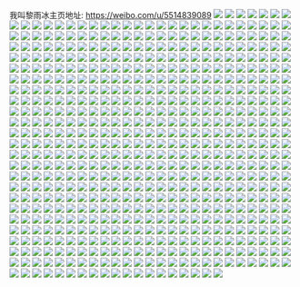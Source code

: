 我叫黎雨冰主页地址: https://weibo.com/u/5514839089 
![](https://wx4.sinaimg.cn/mw2000/0061dHzzgy1h9jq4axg1mj31ro2dshdt.jpg) 
![](https://wx4.sinaimg.cn/mw2000/0061dHzzgy1h9jq4d0mndj31sc2dshdu.jpg) 
![](https://wx4.sinaimg.cn/mw2000/0061dHzzgy1h9jq4ep733j31sg2dsx6p.jpg) 
![](https://wx4.sinaimg.cn/mw2000/0061dHzzgy1h9jq4lcfbcj31o728a4qq.jpg) 
![](https://wx4.sinaimg.cn/mw2000/0061dHzzgy1h9jq4mx48kj31sc2dse81.jpg) 
![](https://wx4.sinaimg.cn/mw2000/0061dHzzgy1h9jq4o6oiyj31rx2dre81.jpg) 
![](https://wx4.sinaimg.cn/mw2000/0061dHzzgy1h9jq4u34c3j31r22cu1ky.jpg) 
![](https://wx4.sinaimg.cn/mw2000/0061dHzzgy1h9jq51qcs9j31sc2ds1kz.jpg) 
![](https://wx4.sinaimg.cn/mw2000/0061dHzzgy1h9jq56f4z6j31sc2dsx6p.jpg) 
![](https://wx4.sinaimg.cn/mw2000/0061dHzzgy1h9jq57a92lj31r02c34qp.jpg) 
![](https://wx4.sinaimg.cn/mw2000/0061dHzzgy1h9jq58xu4aj31qy2dru0x.jpg) 
![](https://wx4.sinaimg.cn/mw2000/0061dHzzgy1h9jq5f3yh1j32bz340u10.jpg) 
![](https://wx4.sinaimg.cn/mw2000/0061dHzzgy1h9jq5grf8ej320z2pbqv5.jpg) 
![](https://wx4.sinaimg.cn/mw2000/0061dHzzgy1h9jq5ika7vj31xd2w3qv5.jpg) 
![](https://wx4.sinaimg.cn/mw2000/0061dHzzgy1h9h1bqt1gaj32c03404qq.jpg) 
![](https://wx4.sinaimg.cn/mw2000/0061dHzzgy1h9h1brvvklj31uu2xykjl.jpg) 
![](https://wx4.sinaimg.cn/mw2000/0061dHzzgy1h9h1bnln6ij327b33wnpe.jpg) 
![](https://wx4.sinaimg.cn/mw2000/0061dHzzgy1h9h1byjaecj32773224qp.jpg) 
![](https://wx4.sinaimg.cn/mw2000/0061dHzzgy1h9h1c9a4tkj32c03401ky.jpg) 
![](https://wx4.sinaimg.cn/mw2000/0061dHzzgy1h9h1bw5v18j3204315kjl.jpg) 
![](https://wx4.sinaimg.cn/mw2000/0061dHzzgy1h9h1bxloj0j32c0340x6p.jpg) 
![](https://wx4.sinaimg.cn/mw2000/0061dHzzgy1h9h1c630r4j32c0340hdu.jpg) 
![](https://wx4.sinaimg.cn/mw2000/0061dHzzgy1h9h1bzeinkj329c33w4qp.jpg) 
![](https://wx4.sinaimg.cn/mw2000/0061dHzzgy1h9h1c46ru7j32c03404qq.jpg) 
![](https://wx4.sinaimg.cn/mw2000/0061dHzzgy1h9h1c7rvrsj321n331x6p.jpg) 
![](https://wx4.sinaimg.cn/mw2000/0061dHzzgy1h93rxyo51fj30n01ds1kx.jpg) 
![](https://wx4.sinaimg.cn/mw2000/0061dHzzgy1h93rxubbjmj30n01dse81.jpg) 
![](https://wx4.sinaimg.cn/mw2000/0061dHzzgy1h8vp8809qwj31p92aux6p.jpg) 
![](https://wx4.sinaimg.cn/mw2000/0061dHzzgy1h8p0jdx3z4j31jg21x4qp.jpg) 
![](https://wx4.sinaimg.cn/mw2000/0061dHzzgy1h8p0jf7d64j31ru2ds4qp.jpg) 
![](https://wx4.sinaimg.cn/mw2000/0061dHzzgy1h8p0jcy0fqj31sc2dskjm.jpg) 
![](https://wx4.sinaimg.cn/mw2000/0061dHzzgy1h8p0jk31unj32c0343hdu.jpg) 
![](https://wx4.sinaimg.cn/mw2000/0061dHzzgy1h8p0p5j3zyj31sc1sckjm.jpg) 
![](https://wx4.sinaimg.cn/mw2000/0061dHzzgy1h8p0p68pp7j312o23n7nh.jpg) 
![](https://wx4.sinaimg.cn/mw2000/0061dHzzly1h7lmjdcizvj30zs1mdne5.jpg) 
![](https://wx4.sinaimg.cn/mw2000/0061dHzzly1h7lmjf9h4yj316s1whb21.jpg) 
![](https://wx4.sinaimg.cn/mw2000/0061dHzzly1h7lmjj8w35j31y4322hdu.jpg) 
![](https://wx4.sinaimg.cn/mw2000/0061dHzzly1h7lmjlm4yrj335s23ju0x.jpg) 
![](https://wx4.sinaimg.cn/mw2000/0061dHzzly1h7lmjom5d0j31rr2wb7wi.jpg) 
![](https://wx4.sinaimg.cn/mw2000/0061dHzzly1h7lmjpuosoj317r1wpkfl.jpg) 
![](https://wx4.sinaimg.cn/mw2000/0061dHzzly1h7lmjsftf2j31u72tb4qq.jpg) 
![](https://wx4.sinaimg.cn/mw2000/0061dHzzly1h7lmjvu1s9j31xy2xvhdu.jpg) 
![](https://wx4.sinaimg.cn/mw2000/0061dHzzly1h7lmjxf1emj31nw1dy7t0.jpg) 
![](https://wx4.sinaimg.cn/mw2000/0061dHzzly1h7gsqkyqm3j31sc2dsnpd.jpg) 
![](https://wx4.sinaimg.cn/mw2000/0061dHzzly1h7gsqo2pvlj31sc2dsnpd.jpg) 
![](https://wx4.sinaimg.cn/mw2000/0061dHzzly1h7gsqhro5ej32c0340npe.jpg) 
![](https://wx4.sinaimg.cn/mw2000/0061dHzzly1h7gsqrcezvj32c0340hdu.jpg) 
![](https://wx4.sinaimg.cn/mw2000/0061dHzzly1h7dfxg4iu6j32c03401kz.jpg) 
![](https://wx4.sinaimg.cn/mw2000/0061dHzzly1h7dfxodcccj32c0340www.jpg) 
![](https://wx4.sinaimg.cn/mw2000/0061dHzzly1h7dfxuhpedj31ng3034qq.jpg) 
![](https://wx4.sinaimg.cn/mw2000/0061dHzzly1h7dfxcyqpbj32c0340qv6.jpg) 
![](https://wx4.sinaimg.cn/mw2000/0061dHzzly1h788fu6crjj31my2wjqv5.jpg) 
![](https://wx4.sinaimg.cn/mw2000/0061dHzzly1h788fuwg5nj311c1aoahp.jpg) 
![](https://wx4.sinaimg.cn/mw2000/0061dHzzly1h788frgb2mj31r20zkwhu.jpg) 
![](https://wx4.sinaimg.cn/mw2000/0061dHzzly1h788ghzt11j33402c0b2a.jpg) 
![](https://wx4.sinaimg.cn/mw2000/0061dHzzly1h788i70wdyj33402c07dv.jpg) 
![](https://wx4.sinaimg.cn/mw2000/0061dHzzly1h6sfwbd3h3j31ts1v4jzs.jpg) 
![](https://wx4.sinaimg.cn/mw2000/0061dHzzly1h6sfshawocj31li34in3z.jpg) 
![](https://wx4.sinaimg.cn/mw2000/0061dHzzly1h6sftuxjnbj31sc2dsnpd.jpg) 
![](https://wx4.sinaimg.cn/mw2000/0061dHzzly1h6sfu2b3umj31ih34hajg.jpg) 
![](https://wx4.sinaimg.cn/mw2000/0061dHzzly1h6sfutuwiyj31sb2dre83.jpg) 
![](https://wx4.sinaimg.cn/mw2000/0061dHzzly1h6sfvm6vrcj31q42dr1kz.jpg) 
![](https://wx4.sinaimg.cn/mw2000/0061dHzzly1h6sfscobn1j32c0340hdw.jpg) 
![](https://wx4.sinaimg.cn/mw2000/0061dHzzly1h6sfw8jghbj32c032t4qr.jpg) 
![](https://wx4.sinaimg.cn/mw2000/0061dHzzly1h6sfwbq8drj30oc0m8dgp.jpg) 
![](https://wx4.sinaimg.cn/mw2000/0061dHzzly1h6mxaw6hdnj316o1kwh9o.jpg) 
![](https://wx4.sinaimg.cn/mw2000/0061dHzzly1h6mxaxxll7j31sc2dsu0x.jpg) 
![](https://wx4.sinaimg.cn/mw2000/0061dHzzly1h6mxav4t7wj316o1kw4mz.jpg) 
![](https://wx4.sinaimg.cn/mw2000/0061dHzzly1h5wugux81rj31v5340hdu.jpg) 
![](https://wx4.sinaimg.cn/mw2000/0061dHzzly1h5wugwg1enj323v2t4x6p.jpg) 
![](https://wx4.sinaimg.cn/mw2000/0061dHzzly1h5wugzcibxj32c02c04qr.jpg) 
![](https://wx4.sinaimg.cn/mw2000/0061dHzzly1h5wuh0pg06j32c03407wi.jpg) 
![](https://wx4.sinaimg.cn/mw2000/0061dHzzly1h5wuh2b9tpj32c0340npe.jpg) 
![](https://wx4.sinaimg.cn/mw2000/0061dHzzly1h5wuh3uzhdj32c0340x6q.jpg) 
![](https://wx4.sinaimg.cn/mw2000/0061dHzzly1h5v08dcainj32242qtb2a.jpg) 
![](https://wx4.sinaimg.cn/mw2000/0061dHzzgy1h5h71qau6fj32c0340hdt.jpg) 
![](https://wx4.sinaimg.cn/mw2000/0061dHzzgy1h5h71smffbj32c0340npd.jpg) 
![](https://wx4.sinaimg.cn/mw2000/0061dHzzgy1h55hknmwz0j31kw28ix6p.jpg) 
![](https://wx4.sinaimg.cn/mw2000/0061dHzzgy1h55hkqdlv8j311b1kwb1q.jpg) 
![](https://wx4.sinaimg.cn/mw2000/0061dHzzgy1h55hkwa9jpj32bl33g4qs.jpg) 
![](https://wx4.sinaimg.cn/mw2000/0061dHzzgy1h55hlnp21aj3340340qv6.jpg) 
![](https://wx4.sinaimg.cn/mw2000/0061dHzzgy1h55hllronuj316o1kw4qp.jpg) 
![](https://wx4.sinaimg.cn/mw2000/0061dHzzgy1h55hlq97j9j324l2zd7wj.jpg) 
![](https://wx4.sinaimg.cn/mw2000/0061dHzzgy1h55hlvkuchj31xd2trnpe.jpg) 
![](https://wx4.sinaimg.cn/mw2000/0061dHzzgy1h55hm0ltt3j31zb2oze82.jpg) 
![](https://wx4.sinaimg.cn/mw2000/0061dHzzgy1h55hm7mniaj33402c0hdv.jpg) 
![](https://wx4.sinaimg.cn/mw2000/0061dHzzgy1h55hmf590nj322o340b2b.jpg) 
![](https://wx4.sinaimg.cn/mw2000/0061dHzzly1h4qmgknd2ej31sc2dqts9.jpg) 
![](https://wx4.sinaimg.cn/mw2000/0061dHzzly1h4qmgm3q19j31sa1srx6p.jpg) 
![](https://wx4.sinaimg.cn/mw2000/0061dHzzly1h4n2acbguuj32c03434qr.jpg) 
![](https://wx4.sinaimg.cn/mw2000/0061dHzzly1h4n2ada3xsj32c0343b2a.jpg) 
![](https://wx4.sinaimg.cn/mw2000/0061dHzzly1h4n2ab7phrj32c0343hdu.jpg) 
![](https://wx4.sinaimg.cn/mw2000/0061dHzzly1h4n2aiwsulj32b532y1kz.jpg) 
![](https://wx4.sinaimg.cn/mw2000/0061dHzzly1h4n2aesh7jj32c0343hdu.jpg) 
![](https://wx4.sinaimg.cn/mw2000/0061dHzzly1h4n2ai03jkj32bw32p4qq.jpg) 
![](https://wx4.sinaimg.cn/mw2000/0061dHzzly1h4n2afi99zj32c03437wi.jpg) 
![](https://wx4.sinaimg.cn/mw2000/0061dHzzly1h4n2agxuqdj32c0343b2a.jpg) 
![](https://wx4.sinaimg.cn/mw2000/0061dHzzly1h4n2ag7873j32c03437wi.jpg) 
![](https://wx4.sinaimg.cn/mw2000/0061dHzzly1h4n2adxvsuj32c03437wi.jpg) 
![](https://wx4.sinaimg.cn/mw2000/0061dHzzly1h4n2bn4rflj31jz1k2e81.jpg) 
![](https://wx4.sinaimg.cn/mw2000/0061dHzzly1h4n2bni79xj30n01dsdkc.jpg) 
![](https://wx4.sinaimg.cn/mw2000/0061dHzzgy1h4jg516ah2j31sc2ds1av.jpg) 
![](https://wx4.sinaimg.cn/mw2000/0061dHzzgy1h4jg52evq3j312o23n7nh.jpg) 
![](https://wx4.sinaimg.cn/mw2000/0061dHzzgy1h4jg501delj31bf2ds4mg.jpg) 
![](https://wx4.sinaimg.cn/mw2000/0061dHzzgy1h4jg53mtj5j31ed2ds4ko.jpg) 
![](https://wx4.sinaimg.cn/mw2000/0061dHzzgy1h4jg5blsywj335s35su11.jpg) 
![](https://wx4.sinaimg.cn/mw2000/0061dHzzgy1h4jg5h4yq5j31sc2ds4qr.jpg) 
![](https://wx4.sinaimg.cn/mw2000/0061dHzzgy1h4jg5iqfcbj31su2dgb29.jpg) 
![](https://wx4.sinaimg.cn/mw2000/0061dHzzgy1h4jg5le6m5j31sc2dsqmo.jpg) 
![](https://wx4.sinaimg.cn/mw2000/0061dHzzgy1h4jg5kj2e0j31ky2dgb29.jpg) 
![](https://wx4.sinaimg.cn/mw2000/0061dHzzgy1h4jg5mvohsj31sc2dsqq9.jpg) 
![](https://wx4.sinaimg.cn/mw2000/0061dHzzgy1h4jg5po1ksj31sc2dse82.jpg) 
![](https://wx4.sinaimg.cn/mw2000/0061dHzzgy1h488utxlloj326r340hdu.jpg) 
![](https://wx4.sinaimg.cn/mw2000/0061dHzzgy1h488uvnp0dj32c0340e82.jpg) 
![](https://wx4.sinaimg.cn/mw2000/0061dHzzgy1h488umg63mj32c1340tzt.jpg) 
![](https://wx4.sinaimg.cn/mw2000/0061dHzzgy1h3h3ukx85lj31q832ox6q.jpg) 
![](https://wx4.sinaimg.cn/mw2000/0061dHzzgy1h3h3usy2e1j31q832o7wj.jpg) 
![](https://wx4.sinaimg.cn/mw2000/0061dHzzgy1h3h3uxi79sj31q832okjm.jpg) 
![](https://wx4.sinaimg.cn/mw2000/0061dHzzgy1h3h3v0ztvgj332o1q8x6p.jpg) 
![](https://wx4.sinaimg.cn/mw2000/0061dHzzgy1h3h3v41s2aj332o1q8x6p.jpg) 
![](https://wx4.sinaimg.cn/mw2000/0061dHzzgy1h3h3vajtpkj332o1q8hdu.jpg) 
![](https://wx4.sinaimg.cn/mw2000/0061dHzzgy1h3emffhfq7j30sg1kw1kx.jpg) 
![](https://wx4.sinaimg.cn/mw2000/0061dHzzgy1h3emfia6huj31sc1r0npd.jpg) 
![](https://wx4.sinaimg.cn/mw2000/0061dHzzgy1h361gop5ktj31sc2dsb0l.jpg) 
![](https://wx4.sinaimg.cn/mw2000/0061dHzzgy1h34ml9w2eij32c0340u0y.jpg) 
![](https://wx4.sinaimg.cn/mw2000/0061dHzzgy1h34mlen7vjj31s62kxnpd.jpg) 
![](https://wx4.sinaimg.cn/mw2000/0061dHzzgy1h34mnodm8lj32dc35s1ky.jpg) 
![](https://wx4.sinaimg.cn/mw2000/0061dHzzgy1h34mlk2pu4j31xq1j2b29.jpg) 
![](https://wx4.sinaimg.cn/mw2000/0061dHzzgy1h34ml5vbinj31eh35s4qp.jpg) 
![](https://wx4.sinaimg.cn/mw2000/0061dHzzgy1h34mli4yimj320835sx6q.jpg) 
![](https://wx4.sinaimg.cn/mw2000/0061dHzzgy1h34mlc6trhj32c0340avv.jpg) 
![](https://wx4.sinaimg.cn/mw2000/0061dHzzgy1h34mlpgzmjj30sg1z4kjl.jpg) 
![](https://wx4.sinaimg.cn/mw2000/0061dHzzgy1h348jlanwwj325u2vsu0x.jpg) 
![](https://wx4.sinaimg.cn/mw2000/0061dHzzgy1h348jpdezuj329y319npd.jpg) 
![](https://wx4.sinaimg.cn/mw2000/0061dHzzgy1h2ish6krvij31pn2cj7wh.jpg) 
![](https://wx4.sinaimg.cn/mw2000/0061dHzzgy1h2ish9a14gj32c03407wh.jpg) 
![](https://wx4.sinaimg.cn/mw2000/0061dHzzgy1h2ishdj58uj31sc2dse81.jpg) 
![](https://wx4.sinaimg.cn/mw2000/0061dHzzgy1h2ishfcs5qj31sc2dse81.jpg) 
![](https://wx4.sinaimg.cn/mw2000/0061dHzzgy1h2ishbnjsgj31sc2ds1kx.jpg) 
![](https://wx4.sinaimg.cn/mw2000/0061dHzzgy1h2ishh6oeaj31sc2dshdt.jpg) 
![](https://wx4.sinaimg.cn/mw2000/0061dHzzgy1h2ishkymnrj31sc2dsb29.jpg) 
![](https://wx4.sinaimg.cn/mw2000/0061dHzzgy1h2ishidkdbj31w02dsqob.jpg) 
![](https://wx4.sinaimg.cn/mw2000/0061dHzzgy1h2ishnvl38j31sc2dsb29.jpg) 
![](https://wx4.sinaimg.cn/mw2000/0061dHzzgy1h2ish4rfyrj32a72ds1iz.jpg) 
![](https://wx4.sinaimg.cn/mw2000/0061dHzzgy1h2ishqo3sqj31sc2dskjl.jpg) 
![](https://wx4.sinaimg.cn/mw2000/0061dHzzgy1h2ishtx98ij31sc2dshdv.jpg) 
![](https://wx4.sinaimg.cn/mw2000/0061dHzzgy1h2f4ka2vsuj31i41schdt.jpg) 
![](https://wx4.sinaimg.cn/mw2000/0061dHzzgy1h2f4k33jm3j33402c0u10.jpg) 
![](https://wx4.sinaimg.cn/mw2000/0061dHzzgy1h2f4kiv3tjj31sc2dsu0y.jpg) 
![](https://wx4.sinaimg.cn/mw2000/0061dHzzgy1h2f4kve86zj31z3340qv8.jpg) 
![](https://wx4.sinaimg.cn/mw2000/0061dHzzgy1h2f4l59e6nj32c0340u0y.jpg) 
![](https://wx4.sinaimg.cn/mw2000/0061dHzzgy1h2f4l94sybj316o1kw7wh.jpg) 
![](https://wx4.sinaimg.cn/mw2000/0061dHzzgy1h2f4lixnzgj32c0340u0y.jpg) 
![](https://wx4.sinaimg.cn/mw2000/0061dHzzgy1h2f4ll20kij30sg1l84qp.jpg) 
![](https://wx4.sinaimg.cn/mw2000/0061dHzzgy1h26ihhj6w5j32c03404qt.jpg) 
![](https://wx4.sinaimg.cn/mw2000/0061dHzzgy1h26ihu1ra9j32c0340hdv.jpg) 
![](https://wx4.sinaimg.cn/mw2000/0061dHzzgy1h26ii3z7mkj31sc2dsx6r.jpg) 
![](https://wx4.sinaimg.cn/mw2000/0061dHzzgy1h26ih24fquj31sc2dskjm.jpg) 
![](https://wx4.sinaimg.cn/mw2000/0061dHzzgy1h26ii84z31j31w92m4x6q.jpg) 
![](https://wx4.sinaimg.cn/mw2000/0061dHzzgy1h26iikj2p4j32c03404qs.jpg) 
![](https://wx4.sinaimg.cn/mw2000/0061dHzzgy1h26iiy745lj32732x2e84.jpg) 
![](https://wx4.sinaimg.cn/mw2000/0061dHzzgy1h26ij5xcafj33402c0e83.jpg) 
![](https://wx4.sinaimg.cn/mw2000/0061dHzzgy1h26ijbx56hj316o1kwb2a.jpg) 
![](https://wx4.sinaimg.cn/mw2000/0061dHzzgy1h26iejajhuj31sc2ds1kz.jpg) 
![](https://wx4.sinaimg.cn/mw2000/0061dHzzgy1h26ijqo7e6j31sc2dskjm.jpg) 
![](https://wx4.sinaimg.cn/mw2000/0061dHzzgy1h26ik0vg8tj31a916nhdt.jpg) 
![](https://wx4.sinaimg.cn/mw2000/0061dHzzgy1h1q0ybrbsdj32c033yhdy.jpg) 
![](https://wx4.sinaimg.cn/mw2000/0061dHzzgy1h1q0y00akuj31sc2dsx6p.jpg) 
![](https://wx4.sinaimg.cn/mw2000/0061dHzzgy1h1q0ye1msoj31sc2dsx6p.jpg) 
![](https://wx4.sinaimg.cn/mw2000/0061dHzzgy1h1q0ygnhflj31sc2dshdu.jpg) 
![](https://wx4.sinaimg.cn/mw2000/0061dHzzgy1h1q0yj2h1ij31sc2dsu0x.jpg) 
![](https://wx4.sinaimg.cn/mw2000/0061dHzzgy1h1q0ylgd8rj31s435sx6q.jpg) 
![](https://wx4.sinaimg.cn/mw2000/0061dHzzgy1h1q0ync59lj31sc2afkjl.jpg) 
![](https://wx4.sinaimg.cn/mw2000/0061dHzzgy1h1q0yoxrhoj31ru2ds4qp.jpg) 
![](https://wx4.sinaimg.cn/mw2000/0061dHzzgy1h1q0yrlix8j31sc255hdu.jpg) 
![](https://wx4.sinaimg.cn/mw2000/0061dHzzly1h1l0yjbpuqj30sg1kwdxj.jpg) 
![](https://wx4.sinaimg.cn/mw2000/0061dHzzly1h1l0ygi4ahj30sg1kwqnt.jpg) 
![](https://wx4.sinaimg.cn/mw2000/0061dHzzgy1h1e72gon6aj316o1kwtsn.jpg) 
![](https://wx4.sinaimg.cn/mw2000/0061dHzzgy1h1e72izhhvj32c02c0qv6.jpg) 
![](https://wx4.sinaimg.cn/mw2000/0061dHzzgy1h1e72ktgtkj316o1kwe7e.jpg) 
![](https://wx4.sinaimg.cn/mw2000/0061dHzzgy1h1e72f7sz1j32c0340e84.jpg) 
![](https://wx4.sinaimg.cn/mw2000/0061dHzzgy1h1e72mycnij32c02peu0y.jpg) 
![](https://wx4.sinaimg.cn/mw2000/0061dHzzgy1h1e72nz7uzj311x1kwaqe.jpg) 
![](https://wx4.sinaimg.cn/mw2000/0061dHzzgy1h1e72phl2wj31571jy1kx.jpg) 
![](https://wx4.sinaimg.cn/mw2000/0061dHzzgy1h1e72qx8xmj30ty1j87m2.jpg) 
![](https://wx4.sinaimg.cn/mw2000/0061dHzzgy1h1e72st57uj325t33zb2a.jpg) 
![](https://wx4.sinaimg.cn/mw2000/0061dHzzgy1h1e72uixcyj31xm32v1ky.jpg) 
![](https://wx4.sinaimg.cn/mw2000/0061dHzzgy1h1e72wd0umj31r01qzb29.jpg) 
![](https://wx4.sinaimg.cn/mw2000/0061dHzzgy1gzjeur0t6zj30u00u0agp.jpg) 
![](https://wx4.sinaimg.cn/mw2000/0061dHzzgy1gzjeukf16fj30u0183k8k.jpg) 
![](https://wx4.sinaimg.cn/mw2000/0061dHzzgy1gzjeuwcmkkj30u0140141.jpg) 
![](https://wx4.sinaimg.cn/mw2000/0061dHzzgy1gz8f8yftkaj30u01e5akz.jpg) 
![](https://wx4.sinaimg.cn/mw2000/0061dHzzgy1gz8f91k7d5j30u0140qf6.jpg) 
![](https://wx4.sinaimg.cn/mw2000/0061dHzzgy1gz8f8xeop1j30u012idls.jpg) 
![](https://wx4.sinaimg.cn/mw2000/0061dHzzgy1gz8f92p9wvj30u0140amj.jpg) 
![](https://wx4.sinaimg.cn/mw2000/0061dHzzgy1gz8f95n2uaj30u015kqcw.jpg) 
![](https://wx4.sinaimg.cn/mw2000/0061dHzzgy1gz8f94libxj30u01dwwxh.jpg) 
![](https://wx4.sinaimg.cn/mw2000/0061dHzzgy1gz8f93ijckj30u00u0dp9.jpg) 
![](https://wx4.sinaimg.cn/mw2000/0061dHzzgy1gz8f96abhhj30u0140jwb.jpg) 
![](https://wx4.sinaimg.cn/mw2000/0061dHzzgy1gz8f97rranj31260u0wot.jpg) 
![](https://wx4.sinaimg.cn/mw2000/0061dHzzgy1gybiuv3lncj30u00u07af.jpg) 
![](https://wx4.sinaimg.cn/mw2000/0061dHzzgy1gybiuweth7j30u00u0n3f.jpg) 
![](https://wx4.sinaimg.cn/mw2000/0061dHzzgy1gybiv22oobj30u0140qbe.jpg) 
![](https://wx4.sinaimg.cn/mw2000/0061dHzzgy1gybiuzhf1nj30u00wj10z.jpg) 
![](https://wx4.sinaimg.cn/mw2000/0061dHzzgy1gybiuxzeu3j30u00u0100.jpg) 
![](https://wx4.sinaimg.cn/mw2000/0061dHzzgy1gybiv0ntfpj30u00u00zq.jpg) 
![](https://wx4.sinaimg.cn/mw2000/0061dHzzgy1gybiv3xtowj30u0140tjc.jpg) 
![](https://wx4.sinaimg.cn/mw2000/0061dHzzgy1gybiutv96oj30u014048k.jpg) 
![](https://wx4.sinaimg.cn/mw2000/0061dHzzgy1gybiv5mmhsj30n045c7dx.jpg) 
![](https://wx4.sinaimg.cn/mw2000/0061dHzzgy1gy6nsxltroj30u0140wlh.jpg) 
![](https://wx4.sinaimg.cn/mw2000/0061dHzzgy1gy6nsz7ilfj30u0140aj0.jpg) 
![](https://wx4.sinaimg.cn/mw2000/0061dHzzgy1gy6ntmqapij30u0140qc6.jpg) 
![](https://wx4.sinaimg.cn/mw2000/0061dHzzgy1gy6ntl58ugj30u0140doz.jpg) 
![](https://wx4.sinaimg.cn/mw2000/0061dHzzly1gxf0b291cyj30u00u0n15.jpg) 
![](https://wx4.sinaimg.cn/mw2000/0061dHzzly1gxf0b2y7bqj30u00u0ae7.jpg) 
![](https://wx4.sinaimg.cn/mw2000/0061dHzzly1gxf0b3u8p9j30u00u1q96.jpg) 
![](https://wx4.sinaimg.cn/mw2000/0061dHzzly1gxf0b1hz63j30u00u3wie.jpg) 
![](https://wx4.sinaimg.cn/mw2000/0061dHzzly1gxdud2xc91j30u0115wkf.jpg) 
![](https://wx4.sinaimg.cn/mw2000/0061dHzzly1gxdud3myb3j30u01dqguh.jpg) 
![](https://wx4.sinaimg.cn/mw2000/0061dHzzly1gxdud46qaij30u00uateb.jpg) 
![](https://wx4.sinaimg.cn/mw2000/0061dHzzly1gxdunjzno8j30pc13udnt.jpg) 
![](https://wx4.sinaimg.cn/mw2000/0061dHzzly1gxdud60u1vj30u0140aee.jpg) 
![](https://wx4.sinaimg.cn/mw2000/0061dHzzly1gxdud4owp1j30u0190jy3.jpg) 
![](https://wx4.sinaimg.cn/mw2000/0061dHzzly1gxdud72ypbj30u0140grd.jpg) 
![](https://wx4.sinaimg.cn/mw2000/0061dHzzly1gxdud5mum6j30u0100ahv.jpg) 
![](https://wx4.sinaimg.cn/mw2000/0061dHzzly1gxdud6nzmvj30u01e9dqj.jpg) 
![](https://wx4.sinaimg.cn/mw2000/0061dHzzly1gwylak8w95j30t11jptue.jpg) 
![](https://wx4.sinaimg.cn/mw2000/0061dHzzly1gwylavzb7lj311w0sgnbo.jpg) 
![](https://wx4.sinaimg.cn/mw2000/0061dHzzly1gwylamvgd0j318c1kwnhw.jpg) 
![](https://wx4.sinaimg.cn/mw2000/0061dHzzly1gwylao14p3j31sg2dsb29.jpg) 
![](https://wx4.sinaimg.cn/mw2000/0061dHzzly1gwwhm7s28uj316o1kxe81.jpg) 
![](https://wx4.sinaimg.cn/mw2000/0061dHzzly1gwwhmluq0oj31611kxkjn.jpg) 
![](https://wx4.sinaimg.cn/mw2000/0061dHzzly1gwwhm4jld7j316o1kxhdt.jpg) 
![](https://wx4.sinaimg.cn/mw2000/0061dHzzly1gwwhmf90g7j32c0340u0y.jpg) 
![](https://wx4.sinaimg.cn/mw2000/0061dHzzly1gwwhm9tpknj316o1kwwww.jpg) 
![](https://wx4.sinaimg.cn/mw2000/0061dHzzly1gwwhmp3gxuj32c0340qv7.jpg) 
![](https://wx4.sinaimg.cn/mw2000/0061dHzzly1gwgfpfrdkqj30u00u0ai5.jpg) 
![](https://wx4.sinaimg.cn/mw2000/0061dHzzly1gwgfpgpfkaj30u0140133.jpg) 
![](https://wx4.sinaimg.cn/mw2000/0061dHzzly1gwgfpeox0gj30u00uqn4e.jpg) 
![](https://wx4.sinaimg.cn/mw2000/0061dHzzly1gwgfphnjupj30u014045s.jpg) 
![](https://wx4.sinaimg.cn/mw2000/0061dHzzly1gwgfpkn1mhj30sg2mqdx8.jpg) 
![](https://wx4.sinaimg.cn/mw2000/0061dHzzly1gwgfplqbplj30u0140wok.jpg) 
![](https://wx4.sinaimg.cn/mw2000/0061dHzzly1gwgfpiazj9j30u014043g.jpg) 
![](https://wx4.sinaimg.cn/mw2000/0061dHzzly1gwgfpog8baj30sg2dc1kx.jpg) 
![](https://wx4.sinaimg.cn/mw2000/0061dHzzly1gwgfqdyeyzj30u00ts0w4.jpg) 
![](https://wx4.sinaimg.cn/mw2000/0061dHzzly1gvyuslp1jsj30u013yn2o.jpg) 
![](https://wx4.sinaimg.cn/mw2000/0061dHzzly1gvyus64tdfj30u013y0yv.jpg) 
![](https://wx4.sinaimg.cn/mw2000/0061dHzzly1gvyushwt1ij30u013yte8.jpg) 
![](https://wx4.sinaimg.cn/mw2000/0061dHzzly1gvyusjjgklj30u0140gqx.jpg) 
![](https://wx4.sinaimg.cn/mw2000/0061dHzzly1gvyusdotllj30sg4gh4qp.jpg) 
![](https://wx4.sinaimg.cn/mw2000/0061dHzzly1gvyusf946mj31400u0jx4.jpg) 
![](https://wx4.sinaimg.cn/mw2000/0061dHzzly1gvyus731kpj30u00w8k06.jpg) 
![](https://wx4.sinaimg.cn/mw2000/0061dHzzly1gvyuskkn3ej30u013y7bx.jpg) 
![](https://wx4.sinaimg.cn/mw2000/0061dHzzly1gvyusmtfn8j30u013yn7b.jpg) 
![](https://wx4.sinaimg.cn/mw2000/0061dHzzly1gvyusis1koj30u00u0grl.jpg) 
![](https://wx4.sinaimg.cn/mw2000/0061dHzzly1gvyusns8gij30u01407bt.jpg) 
![](https://wx4.sinaimg.cn/mw2000/0061dHzzly1gvyus8l073j30u014012i.jpg) 
![](https://wx4.sinaimg.cn/mw2000/0061dHzzly1gvyusp337dj30u0149qaj.jpg) 
![](https://wx4.sinaimg.cn/mw2000/0061dHzzly1gvu9iblsdbj32c0340npe.jpg) 
![](https://wx4.sinaimg.cn/mw2000/0061dHzzly1gvu9hn4rhmj32c03404qq.jpg) 
![](https://wx4.sinaimg.cn/mw2000/0061dHzzly1gvu9hhd5vvj32c0340b2a.jpg) 
![](https://wx4.sinaimg.cn/mw2000/0061dHzzly1gvu9htb9mdj32c03404qq.jpg) 
![](https://wx4.sinaimg.cn/mw2000/0061dHzzly1gvu9hvo767j316o1l3e5k.jpg) 
![](https://wx4.sinaimg.cn/mw2000/0061dHzzly1gvu9hydbd5j31aj22jhc1.jpg) 
![](https://wx4.sinaimg.cn/mw2000/0061dHzzly1gvpd5h4682j61yo23c1kx02.jpg) 
![](https://wx4.sinaimg.cn/mw2000/0061dHzzly1gvpdbn946ij60tj0r8wsv02.jpg) 
![](https://wx4.sinaimg.cn/mw2000/0061dHzzly1gvpdbm4ij1j616q1kwkfm02.jpg) 
![](https://wx4.sinaimg.cn/mw2000/0061dHzzly1gvpdbntbnej60zj1beq9r02.jpg) 
![](https://wx4.sinaimg.cn/mw2000/0061dHzzly1gvpdboazmoj60zj1be0xz02.jpg) 
![](https://wx4.sinaimg.cn/mw2000/0061dHzzly1gvpdbr7fttj61400u07uh02.jpg) 
![](https://wx4.sinaimg.cn/mw2000/0061dHzzly1gvpdbsmdv2j61q32fve8102.jpg) 
![](https://wx4.sinaimg.cn/mw2000/0061dHzzly1gvpdbujjwaj62ds1scqv502.jpg) 
![](https://wx4.sinaimg.cn/mw2000/0061dHzzly1gvpdbw1agsj60tg163jzv02.jpg) 
![](https://wx4.sinaimg.cn/mw2000/0061dHzzly1gufetp3p6vj61sg2dsb2902.jpg) 
![](https://wx4.sinaimg.cn/mw2000/0061dHzzly1gufeu0g3x8j63402c0x6r02.jpg) 
![](https://wx4.sinaimg.cn/mw2000/0061dHzzly1gufeu497lhj62bz2bznpd02.jpg) 
![](https://wx4.sinaimg.cn/mw2000/0061dHzzly1gufetnslfqj62c01z5u0x02.jpg) 
![](https://wx4.sinaimg.cn/mw2000/0061dHzzly1gufeuh52z2j63402c0u0z02.jpg) 
![](https://wx4.sinaimg.cn/mw2000/0061dHzzly1gufeuif5v6j61sg2dswyj02.jpg) 
![](https://wx4.sinaimg.cn/mw2000/0061dHzzly1gufeukpclgj61x32rye8102.jpg) 
![](https://wx4.sinaimg.cn/mw2000/0061dHzzly1gufeun90bgj622z323npd02.jpg) 
![](https://wx4.sinaimg.cn/mw2000/0061dHzzly1gufeupl4yxj31xf2x1b29.jpg) 
![](https://wx4.sinaimg.cn/mw2000/0061dHzzly1gqxz7is0msj31sg2dsk65.jpg) 
![](https://wx4.sinaimg.cn/mw2000/0061dHzzly1gokr2vao26j313z0u0n47.jpg) 
![](https://wx4.sinaimg.cn/mw2000/0061dHzzly1gokr2y8fuzj30u013ywmy.jpg) 
![](https://wx4.sinaimg.cn/mw2000/0061dHzzly1gokr31g5zuj30u013yaj9.jpg) 
![](https://wx4.sinaimg.cn/mw2000/0061dHzzly1gokr2w31n2j313y0u04b0.jpg) 
![](https://wx4.sinaimg.cn/mw2000/0061dHzzly1gokr39up8rj30rs1jktz6.jpg) 
![](https://wx4.sinaimg.cn/mw2000/0061dHzzly1gokvnxla04j313y0u07eg.jpg) 
![](https://wx4.sinaimg.cn/mw2000/0061dHzzly1gokr2wu6m6j30u013y11x.jpg) 
![](https://wx4.sinaimg.cn/mw2000/0061dHzzly1gokvnbjwehj30u00u00yu.jpg) 
![](https://wx4.sinaimg.cn/mw2000/0061dHzzly1gokr2xi1kbj313y0u0dpb.jpg) 
![](https://wx4.sinaimg.cn/mw2000/0061dHzzly1gokvncu0i1j30rs3354qp.jpg) 
![](https://wx4.sinaimg.cn/mw2000/0061dHzzly1gokr32ticpj30rs1jkdsk.jpg) 
![](https://wx4.sinaimg.cn/mw2000/0061dHzzly1gokr2ummkjj30rs2we4qp.jpg) 
![](https://wx4.sinaimg.cn/mw2000/0061dHzzly1gof8o31z0oj30j60as0tv.jpg) 
![](https://wx4.sinaimg.cn/mw2000/0061dHzzly1gof8o3v28jj31900u0qcz.jpg) 
![](https://wx4.sinaimg.cn/mw2000/0061dHzzly1gof8o4oyl4j30u011710o.jpg) 
![](https://wx4.sinaimg.cn/mw2000/0061dHzzly1gof8o2qshpj30u00u0dmo.jpg) 
![](https://wx4.sinaimg.cn/mw2000/0061dHzzly1gof8o5qdw2j30u011iwpb.jpg) 
![](https://wx4.sinaimg.cn/mw2000/0061dHzzly1gof8oau1h9j30u01sz4qq.jpg) 
![](https://wx4.sinaimg.cn/mw2000/0061dHzzly1gocnfbbe9ij30u013ywtn.jpg) 
![](https://wx4.sinaimg.cn/mw2000/0061dHzzly1gocnfc9akpj313y0u048c.jpg) 
![](https://wx4.sinaimg.cn/mw2000/0061dHzzly1gocnfenqc8j30u013ytco.jpg) 
![](https://wx4.sinaimg.cn/mw2000/0061dHzzly1gocnffcoxcj30u011j77z.jpg) 
![](https://wx4.sinaimg.cn/mw2000/0061dHzzly1gocnfg7us1j30u0138dm2.jpg) 
![](https://wx4.sinaimg.cn/mw2000/0061dHzzly1gocnfgrdltj30u011j77z.jpg) 
![](https://wx4.sinaimg.cn/mw2000/0061dHzzly1gocnfhourjj30u013y7bc.jpg) 
![](https://wx4.sinaimg.cn/mw2000/0061dHzzly1gocnfin5lqj30u013y46s.jpg) 
![](https://wx4.sinaimg.cn/mw2000/0061dHzzly1gocnfjl2c7j313y0u0ai3.jpg) 
![](https://wx4.sinaimg.cn/mw2000/0061dHzzly1go8e4nlt8qj30u013ydls.jpg) 
![](https://wx4.sinaimg.cn/mw2000/0061dHzzly1go8e4o5s23j30u013y7an.jpg) 
![](https://wx4.sinaimg.cn/mw2000/0061dHzzly1go8e4ojvpwj30u013ydl4.jpg) 
![](https://wx4.sinaimg.cn/mw2000/0061dHzzly1go8e4p0fi4j30u0140gpz.jpg) 
![](https://wx4.sinaimg.cn/mw2000/0061dHzzly1gnngy1bbl4j32c0340hdv.jpg) 
![](https://wx4.sinaimg.cn/mw2000/0061dHzzly1gnngy4qubpj32c033ykjn.jpg) 
![](https://wx4.sinaimg.cn/mw2000/0061dHzzly1gnnghtctwxj32c0340e83.jpg) 
![](https://wx4.sinaimg.cn/mw2000/0061dHzzly1gnngxv9ulxj32c0340e82.jpg) 
![](https://wx4.sinaimg.cn/mw2000/0061dHzzly1gnnh0rekfwj32ds1scx6p.jpg) 
![](https://wx4.sinaimg.cn/mw2000/0061dHzzly1gnngy66goyj31r82wxnju.jpg) 
![](https://wx4.sinaimg.cn/mw2000/0061dHzzly1gnngy7mk8sj30rs1ibkb7.jpg) 
![](https://wx4.sinaimg.cn/mw2000/0061dHzzly1gnngy92ofkj30rs334kjl.jpg) 
![](https://wx4.sinaimg.cn/mw2000/0061dHzzly1gnngybibf0j30rs2241kx.jpg) 
![](https://wx4.sinaimg.cn/mw2000/0061dHzzly1gnbzv26un7j30v9079q6l.jpg) 
![](https://wx4.sinaimg.cn/mw2000/0061dHzzly1gnbzv8cceij31sg2ds4qp.jpg) 
![](https://wx4.sinaimg.cn/mw2000/0061dHzzly1gnbzv13w1mj31sg2dse81.jpg) 
![](https://wx4.sinaimg.cn/mw2000/0061dHzzly1gnbzvahxbxj31sg2ds1fx.jpg) 
![](https://wx4.sinaimg.cn/mw2000/0061dHzzly1gnbzv5ktynj32c0340hdt.jpg) 
![](https://wx4.sinaimg.cn/mw2000/0061dHzzly1gnc03xct7mj31sc2dsnpd.jpg) 
![](https://wx4.sinaimg.cn/mw2000/0061dHzzly1gnbzvef6z9j316o1kuhdt.jpg) 
![](https://wx4.sinaimg.cn/mw2000/0061dHzzly1gnbzvgrsybj31400u0n6k.jpg) 
![](https://wx4.sinaimg.cn/mw2000/0061dHzzly1gnbzyxqo1yj30rs37te81.jpg) 
![](https://wx4.sinaimg.cn/mw2000/0061dHzzly1gnbzz2qde8j32ds1sgnpd.jpg) 
![](https://wx4.sinaimg.cn/mw2000/0061dHzzly1gnbzz7ogm2j32801o0qv5.jpg) 
![](https://wx4.sinaimg.cn/mw2000/0061dHzzly1gn9kzm34maj32j92c0hde.jpg) 
![](https://wx4.sinaimg.cn/mw2000/0061dHzzly1gn9kzo5xr3j33402c0e81.jpg) 
![](https://wx4.sinaimg.cn/mw2000/0061dHzzly1gn9kzqyqjij30vh0qg1kx.jpg) 
![](https://wx4.sinaimg.cn/mw2000/0061dHzzly1gn9kzsylg5j33402c01kx.jpg) 
![](https://wx4.sinaimg.cn/mw2000/0061dHzzly1gn9kzucofnj32nh2c0b29.jpg) 
![](https://wx4.sinaimg.cn/mw2000/0061dHzzly1gn9kzxw4psj32nb2c01kx.jpg) 
![](https://wx4.sinaimg.cn/mw2000/0061dHzzly1gn9kzkqw3tj32nw2c07wh.jpg) 
![](https://wx4.sinaimg.cn/mw2000/0061dHzzly1gn9kzzgq4pj32sq29db29.jpg) 
![](https://wx4.sinaimg.cn/mw2000/0061dHzzly1gn9kzzzxqjj32f42c0gq4.jpg) 
![](https://wx4.sinaimg.cn/mw2000/0061dHzzly1gn1i1pbeu8j32c0340n0z.jpg) 
![](https://wx4.sinaimg.cn/mw2000/0061dHzzly1gn1i1rrrp8j32c0340wj8.jpg) 
![](https://wx4.sinaimg.cn/mw2000/0061dHzzly1gn1i1n3pdpj32c03401kx.jpg) 
![](https://wx4.sinaimg.cn/mw2000/0061dHzzly1gn1i2vx8i4j32c0340kee.jpg) 
![](https://wx4.sinaimg.cn/mw2000/0061dHzzly1gn1i1u5xl0j32c0340tia.jpg) 
![](https://wx4.sinaimg.cn/mw2000/0061dHzzly1gn1i1wwcwcj33402c00yz.jpg) 
![](https://wx4.sinaimg.cn/mw2000/0061dHzzly1gn1i2hav56j32c0340kjm.jpg) 
![](https://wx4.sinaimg.cn/mw2000/0061dHzzly1gn1i2qmrnpj323m30lnpd.jpg) 
![](https://wx4.sinaimg.cn/mw2000/0061dHzzly1gn1i23du72j33402c04kx.jpg) 
![](https://wx4.sinaimg.cn/mw2000/0061dHzzly1gmvlho42lij31sg2dsh0i.jpg) 
![](https://wx4.sinaimg.cn/mw2000/0061dHzzly1gmvlipj1boj32c0340wv5.jpg) 
![](https://wx4.sinaimg.cn/mw2000/0061dHzzly1gmvll29wcuj30u00uyb29.jpg) 
![](https://wx4.sinaimg.cn/mw2000/0061dHzzly1gmvli4zolyj32c0340nbp.jpg) 
![](https://wx4.sinaimg.cn/mw2000/0061dHzzly1gmvli8ot15j32c0340gw2.jpg) 
![](https://wx4.sinaimg.cn/mw2000/0061dHzzly1gmvlidebkpj32c0340drx.jpg) 
![](https://wx4.sinaimg.cn/mw2000/0061dHzzly1gmvlijdwbhj32c03407jo.jpg) 
![](https://wx4.sinaimg.cn/mw2000/0061dHzzly1gmvlkorjjmj32c03407eh.jpg) 
![](https://wx4.sinaimg.cn/mw2000/0061dHzzly1gmeg8ycmlkj31o01o01kx.jpg) 
![](https://wx4.sinaimg.cn/mw2000/0061dHzzly1glwnuld4yqj32c0340kjl.jpg) 
![](https://wx4.sinaimg.cn/mw2000/0061dHzzly1glwnvfurzjj30mi0u04m5.jpg) 
![](https://wx4.sinaimg.cn/mw2000/0061dHzzly1glwnuuo0hqj32c03407wi.jpg) 
![](https://wx4.sinaimg.cn/mw2000/0061dHzzly1glwnv0cx20j32c0340b2a.jpg) 
![](https://wx4.sinaimg.cn/mw2000/0061dHzzly1glwnv1mug0j32c0340tio.jpg) 
![](https://wx4.sinaimg.cn/mw2000/0061dHzzly1glwnv863vnj32c0340b2a.jpg) 
![](https://wx4.sinaimg.cn/mw2000/0061dHzzly1glwnvcs4lhj32c03407wi.jpg) 
![](https://wx4.sinaimg.cn/mw2000/0061dHzzly1gks5khrgbbj312m0u0q9z.jpg) 
![](https://wx4.sinaimg.cn/mw2000/0061dHzzly1gks5ki648dj30u00u0gt8.jpg) 
![](https://wx4.sinaimg.cn/mw2000/0061dHzzly1gks5kj39r2j30u00u0dou.jpg) 
![](https://wx4.sinaimg.cn/mw2000/0061dHzzly1gks5kjjiezj30u00whaee.jpg) 
![](https://wx4.sinaimg.cn/mw2000/0061dHzzly1gks5kha7tyj30ry15kqci.jpg) 
![](https://wx4.sinaimg.cn/mw2000/0061dHzzly1gklkbf34dmj30v80v7wri.jpg) 
![](https://wx4.sinaimg.cn/mw2000/0061dHzzly1gklkbfk7nhj316o1kwdt3.jpg) 
![](https://wx4.sinaimg.cn/mw2000/0061dHzzly1gklkbepi7bj316l1hrkfh.jpg) 
![](https://wx4.sinaimg.cn/mw2000/0061dHzzly1gklkbfvzs9j316o1kdnco.jpg) 
![](https://wx4.sinaimg.cn/mw2000/0061dHzzly1gklocqccf8j32801o07qk.jpg) 
![](https://wx4.sinaimg.cn/mw2000/0061dHzzly1gklkbgsz0yj31kw16oh3o.jpg) 
![](https://wx4.sinaimg.cn/mw2000/0061dHzzly1gklkbhal7uj31kw1kwanm.jpg) 
![](https://wx4.sinaimg.cn/mw2000/0061dHzzly1gklkbhuyrrj31kw1kw4p1.jpg) 
![](https://wx4.sinaimg.cn/mw2000/0061dHzzly1gklocrz6gkj31kw1kw1kx.jpg) 
![](https://wx4.sinaimg.cn/mw2000/0061dHzzly1gklocu9o3jj32c03407wh.jpg) 
![](https://wx4.sinaimg.cn/mw2000/0061dHzzly1gklocy6cyuj31kw1kw1kx.jpg) 
![](https://wx4.sinaimg.cn/mw2000/0061dHzzly1gklod06ezbj31kw16oayw.jpg) 
![](https://wx4.sinaimg.cn/mw2000/0061dHzzly1gklod2w96tj31kw1kwb29.jpg) 
![](https://wx4.sinaimg.cn/mw2000/0061dHzzly1gka4s5xetrj31sg2dsqud.jpg) 
![](https://wx4.sinaimg.cn/mw2000/0061dHzzly1gka4s9btfvj32c0340x6p.jpg) 
![](https://wx4.sinaimg.cn/mw2000/0061dHzzly1gka4sc3821j31sg2ds7ti.jpg) 
![](https://wx4.sinaimg.cn/mw2000/0061dHzzly1gka4sdnqcvj31sg2ds4qp.jpg) 
![](https://wx4.sinaimg.cn/mw2000/0061dHzzly1gka4sezbv3j31sg2dswzh.jpg) 
![](https://wx4.sinaimg.cn/mw2000/0061dHzzly1gka4x3zx19j31400u0qv5.jpg) 
![](https://wx4.sinaimg.cn/mw2000/0061dHzzly1gka4sl0g45j32c0340b29.jpg) 
![](https://wx4.sinaimg.cn/mw2000/0061dHzzly1gk21ges4enj32c0340b2a.jpg) 
![](https://wx4.sinaimg.cn/mw2000/0061dHzzly1gk21gsisokj32ds1sge81.jpg) 
![](https://wx4.sinaimg.cn/mw2000/0061dHzzly1gk21giqs71j32c03404qp.jpg) 
![](https://wx4.sinaimg.cn/mw2000/0061dHzzly1gk21h0zzq7j31sg2dshdt.jpg) 
![](https://wx4.sinaimg.cn/mw2000/0061dHzzly1gk21hiczfej31sg2ds1j1.jpg) 
![](https://wx4.sinaimg.cn/mw2000/0061dHzzly1gk21haiqfmj31sg2dshdt.jpg) 
![](https://wx4.sinaimg.cn/mw2000/0061dHzzly1gk21h57sknj31sg2dse81.jpg) 
![](https://wx4.sinaimg.cn/mw2000/0061dHzzly1gk21gwrabgj32ds1sgb29.jpg) 
![](https://wx4.sinaimg.cn/mw2000/0061dHzzly1gjn0i0lijjj32ds1sgwx0.jpg) 
![](https://wx4.sinaimg.cn/mw2000/0061dHzzly1gjn0ih0xnej31vo0v9e8a.jpg) 
![](https://wx4.sinaimg.cn/mw2000/0061dHzzly1gjn0i21d2cj32ds1sgtsf.jpg) 
![](https://wx4.sinaimg.cn/mw2000/0061dHzzly1gjn0im4cccj31nb1nc7wh.jpg) 
![](https://wx4.sinaimg.cn/mw2000/0061dHzzly1gjn0ijx27bj31sg2dsnpd.jpg) 
![](https://wx4.sinaimg.cn/mw2000/0061dHzzly1gjn0in7xnfj31oo28q4ia.jpg) 
![](https://wx4.sinaimg.cn/mw2000/0061dHzzly1gjn0i3ez60j31sg2dsh7m.jpg) 
![](https://wx4.sinaimg.cn/mw2000/0061dHzzly1gjn0hzdo10j32ds1sg4qp.jpg) 
![](https://wx4.sinaimg.cn/mw2000/0061dHzzly1gjn0ir4lunj32c0340hdt.jpg) 
![](https://wx4.sinaimg.cn/mw2000/0061dHzzly1gjmcf2uou7j30u00sanen.jpg) 
![](https://wx4.sinaimg.cn/mw2000/0061dHzzly1gjmcf3af60j30j60j4431.jpg) 
![](https://wx4.sinaimg.cn/mw2000/0061dHzzly1gjmcgo2n0zj30u00ny434.jpg) 
![](https://wx4.sinaimg.cn/mw2000/0061dHzzly1gj5p4e2jzkj318g1na0xj.jpg) 
![](https://wx4.sinaimg.cn/mw2000/0061dHzzly1giypqqpp1bj32ds1sgx1y.jpg) 
![](https://wx4.sinaimg.cn/mw2000/0061dHzzly1giypqrc19lj31gc1mc7ip.jpg) 
![](https://wx4.sinaimg.cn/mw2000/0061dHzzly1giypqsumlzj32c03407wi.jpg) 
![](https://wx4.sinaimg.cn/mw2000/0061dHzzly1giypquqtp5j32c0340qv6.jpg) 
![](https://wx4.sinaimg.cn/mw2000/0061dHzzly1giypqvli7vj31sg2dsk9z.jpg) 
![](https://wx4.sinaimg.cn/mw2000/0061dHzzly1giva8xdmbdj32ds1sghdt.jpg) 
![](https://wx4.sinaimg.cn/mw2000/0061dHzzly1giva8y30pxj31d11sgh6s.jpg) 
![](https://wx4.sinaimg.cn/mw2000/0061dHzzly1giva8yp1ofj31al1jzqn8.jpg) 
![](https://wx4.sinaimg.cn/mw2000/0061dHzzly1giva8z40xrj31gc1mck4b.jpg) 
![](https://wx4.sinaimg.cn/mw2000/0061dHzzly1girsd6ducxj316o1kwh27.jpg) 
![](https://wx4.sinaimg.cn/mw2000/0061dHzzly1girscs7ve2j316q1kwgzm.jpg) 
![](https://wx4.sinaimg.cn/mw2000/0061dHzzly1girseorlfqj30rs37te81.jpg) 
![](https://wx4.sinaimg.cn/mw2000/0061dHzzly1girsdkspskj31s02dcqox.jpg) 
![](https://wx4.sinaimg.cn/mw2000/0061dHzzly1girser3mp7j32bc3h04qq.jpg) 
![](https://wx4.sinaimg.cn/mw2000/0061dHzzly1girselge5jj32801o0npd.jpg) 
![](https://wx4.sinaimg.cn/mw2000/0061dHzzly1girsesj7ptj32c0340e81.jpg) 
![](https://wx4.sinaimg.cn/mw2000/0061dHzzly1girsetwrg2j31se1u04fb.jpg) 
![](https://wx4.sinaimg.cn/mw2000/0061dHzzly1girseuhvq8j31se1stwum.jpg) 
![](https://wx4.sinaimg.cn/mw2000/0061dHzzly1gijmdf6hyuj31o0280x6p.jpg) 
![](https://wx4.sinaimg.cn/mw2000/0061dHzzly1gijme6ek6uj31o0280kjl.jpg) 
![](https://wx4.sinaimg.cn/mw2000/0061dHzzly1gijme7qrw6j30tf0rjq88.jpg) 
![](https://wx4.sinaimg.cn/mw2000/0061dHzzly1gijmdb83caj33402c0b29.jpg) 
![](https://wx4.sinaimg.cn/mw2000/0061dHzzly1gijmdj9dzuj31o0280kjl.jpg) 
![](https://wx4.sinaimg.cn/mw2000/0061dHzzly1gijmechny0j32kz2c0u0x.jpg) 
![](https://wx4.sinaimg.cn/mw2000/0061dHzzly1gijmeh9z9tj32mk2c0u0x.jpg) 
![](https://wx4.sinaimg.cn/mw2000/0061dHzzly1gijmev06xtj32ni2c0b2a.jpg) 
![](https://wx4.sinaimg.cn/mw2000/0061dHzzly1gijmeprz8xj32jm2arqv5.jpg) 
![](https://wx4.sinaimg.cn/mw2000/0061dHzzly1gijmelq7lcj32mv2c0u0x.jpg) 
![](https://wx4.sinaimg.cn/mw2000/0061dHzzly1gijmeylribj31o0280kjl.jpg) 
![](https://wx4.sinaimg.cn/mw2000/0061dHzzly1gidyl6puiuj32c0340kjl.jpg) 
![](https://wx4.sinaimg.cn/mw2000/0061dHzzly1gidyl7mubgj326q2wznpd.jpg) 
![](https://wx4.sinaimg.cn/mw2000/0061dHzzly1gidyl87vpvj312o1fk4i6.jpg) 
![](https://wx4.sinaimg.cn/mw2000/0061dHzzly1gidyl8lktyj30u00u00xs.jpg) 
![](https://wx4.sinaimg.cn/mw2000/0061dHzzly1gidyl8tnzdj30uu0uuwnb.jpg) 
![](https://wx4.sinaimg.cn/mw2000/0061dHzzly1gidyl9etkcj31o01o01kr.jpg) 
![](https://wx4.sinaimg.cn/mw2000/0061dHzzly1gidyl9w3a8j318g18g7kq.jpg) 
![](https://wx4.sinaimg.cn/mw2000/0061dHzzly1gidylba85sj31zk1hokgm.jpg) 
![](https://wx4.sinaimg.cn/mw2000/0061dHzzly1gidylbz3rhj31hc1hc1jx.jpg) 
![](https://wx4.sinaimg.cn/mw2000/0061dHzzgy1ggwrr3br9pj325g2v9npe.jpg) 
![](https://wx4.sinaimg.cn/mw2000/0061dHzzgy1ggwrr45nulj30zk0k0n12.jpg) 
![](https://wx4.sinaimg.cn/mw2000/0061dHzzgy1ggwrrf73m1j31o02yox6p.jpg) 
![](https://wx4.sinaimg.cn/mw2000/0061dHzzgy1ggwrr90dbij30k00zk796.jpg) 
![](https://wx4.sinaimg.cn/mw2000/0061dHzzgy1ggwrrarr5pj32801o0b29.jpg) 
![](https://wx4.sinaimg.cn/mw2000/0061dHzzgy1ggwrr83jfoj32c0340u0x.jpg) 
![](https://wx4.sinaimg.cn/mw2000/0061dHzzgy1ggwrrc3r7zj33402c0b29.jpg) 
![](https://wx4.sinaimg.cn/mw2000/0061dHzzgy1ggwrqzwrrbj31o02yo1ky.jpg) 
![](https://wx4.sinaimg.cn/mw2000/0061dHzzgy1ggwrr5urqkj32c0340kjl.jpg) 
![](https://wx4.sinaimg.cn/mw2000/0061dHzzgy1ggvamggifnj31o02yo4qq.jpg) 
![](https://wx4.sinaimg.cn/mw2000/0061dHzzgy1ggvamkocwij31o02yo7wi.jpg) 
![](https://wx4.sinaimg.cn/mw2000/0061dHzzgy1ggvamqwqfcj31o02yob2a.jpg) 
![](https://wx4.sinaimg.cn/mw2000/0061dHzzgy1ggvanatofnj31o02yo7wi.jpg) 
![](https://wx4.sinaimg.cn/mw2000/0061dHzzgy1ggvamu7d11j31o02yox6p.jpg) 
![](https://wx4.sinaimg.cn/mw2000/0061dHzzgy1ggvamnlxe7j31o02you0x.jpg) 
![](https://wx4.sinaimg.cn/mw2000/0061dHzzgy1ggvamd6yo5j31o02yohdu.jpg) 
![](https://wx4.sinaimg.cn/mw2000/0061dHzzgy1ggvan1okuij31o02yo4qq.jpg) 
![](https://wx4.sinaimg.cn/mw2000/0061dHzzgy1ggvamycs57j31o02you0y.jpg) 
![](https://wx4.sinaimg.cn/mw2000/0061dHzzgy1ggvan78h2hj31o02yox6p.jpg) 
![](https://wx4.sinaimg.cn/mw2000/0061dHzzgy1ggvan4kem6j31o02yo1ky.jpg) 
![](https://wx4.sinaimg.cn/mw2000/0061dHzzgy1gfxlla4i5ej30v91voe89.jpg) 
![](https://wx4.sinaimg.cn/mw2000/0061dHzzgy1gfxlloelpvj30v91vokjt.jpg) 
![](https://wx4.sinaimg.cn/mw2000/0061dHzzgy1gfxlkdose7j30v91voqvd.jpg) 
![](https://wx4.sinaimg.cn/mw2000/0061dHzzgy1gfxllsxja7j30u01sye82.jpg) 
![](https://wx4.sinaimg.cn/mw2000/0061dHzzgy1gffj8cvhdyj31d82ykkjl.jpg) 
![](https://wx4.sinaimg.cn/mw2000/0061dHzzgy1gffj8dhwwhj30k00zkdku.jpg) 
![](https://wx4.sinaimg.cn/mw2000/0061dHzzgy1gffj8f3hiaj32c0340u0y.jpg) 
![](https://wx4.sinaimg.cn/mw2000/0061dHzzgy1gffj8h4wqwj32c0340e82.jpg) 
![](https://wx4.sinaimg.cn/mw2000/0061dHzzgy1gffj8iolq9j32c03407wi.jpg) 
![](https://wx4.sinaimg.cn/mw2000/0061dHzzgy1gffj8k2hocj31sg2dskjl.jpg) 
![](https://wx4.sinaimg.cn/mw2000/0061dHzzgy1ge8svwph1vj319i19inoo.jpg) 
![](https://wx4.sinaimg.cn/mw2000/0061dHzzgy1ge8sx0u4s9j30u00u0nhj.jpg) 
![](https://wx4.sinaimg.cn/mw2000/0061dHzzgy1ge8svykilmj31gc1geh7l.jpg) 
![](https://wx4.sinaimg.cn/mw2000/0061dHzzgy1ge8sw1zsgfj31o01o0b29.jpg) 
![](https://wx4.sinaimg.cn/mw2000/0061dHzzgy1ge8sw5s0wuj31o01o01kx.jpg) 
![](https://wx4.sinaimg.cn/mw2000/0061dHzzgy1ge8sw6qjlwj30u00y8n1n.jpg) 
![](https://wx4.sinaimg.cn/mw2000/0061dHzzgy1gdqsiak0vwj32c03407wi.jpg) 
![](https://wx4.sinaimg.cn/mw2000/0061dHzzgy1gdqsidalv4j32c0340e82.jpg) 
![](https://wx4.sinaimg.cn/mw2000/0061dHzzgy1gdqsi7p0wrj32c03401l0.jpg) 
![](https://wx4.sinaimg.cn/mw2000/0061dHzzgy1gdqsiezmfyj31o02804qp.jpg) 
![](https://wx4.sinaimg.cn/mw2000/0061dHzzgy1gdqsifnttlj30v91voai0.jpg) 
![](https://wx4.sinaimg.cn/mw2000/0061dHzzgy1gdqsijthvmj32c0340u10.jpg) 
![](https://wx4.sinaimg.cn/mw2000/0061dHzzgy1gdqsin6b7tj32c0340kjm.jpg) 
![](https://wx4.sinaimg.cn/mw2000/0061dHzzgy1gdqsiogu08j30p018gqib.jpg) 
![](https://wx4.sinaimg.cn/mw2000/0061dHzzgy1gdqsm810oqj30v91vokjo.jpg) 
![](https://wx4.sinaimg.cn/mw2000/0061dHzzgy1gdogw8keabj31o0280e81.jpg) 
![](https://wx4.sinaimg.cn/mw2000/0061dHzzgy1gdogweebt0j31o02804qq.jpg) 
![](https://wx4.sinaimg.cn/mw2000/0061dHzzgy1gdogw9hvqij31o0280kjl.jpg) 
![](https://wx4.sinaimg.cn/mw2000/0061dHzzgy1gdogwacltkj31o02804qp.jpg) 
![](https://wx4.sinaimg.cn/mw2000/0061dHzzgy1gdogwb3yufj31o0280u0x.jpg) 
![](https://wx4.sinaimg.cn/mw2000/0061dHzzgy1gdogw78rnhj31o02804qq.jpg) 
![](https://wx4.sinaimg.cn/mw2000/0061dHzzgy1gdogwbyo5hj31o0280x6p.jpg) 
![](https://wx4.sinaimg.cn/mw2000/0061dHzzgy1gdogwd982dj31o0280e82.jpg) 
![](https://wx4.sinaimg.cn/mw2000/0061dHzzgy1gdogwfkd7xj30v915l4qq.jpg) 
![](https://wx4.sinaimg.cn/mw2000/0061dHzzgy1gdogwgpbg7j31o0280b2a.jpg) 
![](https://wx4.sinaimg.cn/mw2000/0061dHzzgy1gdogwhtf26j32c02c04qq.jpg) 
![](https://wx4.sinaimg.cn/mw2000/0061dHzzgy1gdjvz1auj9j31o0280u0z.jpg) 
![](https://wx4.sinaimg.cn/mw2000/0061dHzzgy1gdjvyxiwfhj31o0280u0z.jpg) 
![](https://wx4.sinaimg.cn/mw2000/0061dHzzgy1gdjvz55cicj31o02807wk.jpg) 
![](https://wx4.sinaimg.cn/mw2000/0061dHzzgy1gdjvz7fbvvj31o0280x6r.jpg) 
![](https://wx4.sinaimg.cn/mw2000/0061dHzzgy1gdjvz8fkigj31o0280npd.jpg) 
![](https://wx4.sinaimg.cn/mw2000/0061dHzzgy1gdjvz98xbej30tu0tu7wh.jpg) 
![](https://wx4.sinaimg.cn/mw2000/0061dHzzgy1gd1z4lax95j32801o0000.jpg) 
![](https://wx4.sinaimg.cn/mw2000/0061dHzzgy1gd1z4mv44jj32801o04qq.jpg) 
![](https://wx4.sinaimg.cn/mw2000/0061dHzzgy1gd1z4jdzffj32801o0u0x.jpg) 
![](https://wx4.sinaimg.cn/mw2000/0061dHzzgy1gd1z4op8kyj32801o0b2a.jpg) 
![](https://wx4.sinaimg.cn/mw2000/0061dHzzgy1gd1z4qga2pj32801o07wi.jpg) 
![](https://wx4.sinaimg.cn/mw2000/0061dHzzgy1gd1z4rzupmj32801o0b2a.jpg) 
![](https://wx4.sinaimg.cn/mw2000/0061dHzzgy1gd1z4t5ne5j32c0354npd.jpg) 
![](https://wx4.sinaimg.cn/mw2000/0061dHzzgy1gd1z4u5gqij30rs2u2e81.jpg) 
![](https://wx4.sinaimg.cn/mw2000/0061dHzzgy1gd1z4ux3yuj30rs2nq1kx.jpg) 
![](https://wx4.sinaimg.cn/mw2000/0061dHzzgy1gd1z4wh9n9j316o1kuhdt.jpg) 
![](https://wx4.sinaimg.cn/mw2000/0061dHzzgy1gcz79uxnayj32yo1o0u0x.jpg) 
![](https://wx4.sinaimg.cn/mw2000/0061dHzzgy1gcz792pi7zj32bc2bcb2a.jpg) 
![](https://wx4.sinaimg.cn/mw2000/0061dHzzgy1gcz794nfo1j30rs2mvqu6.jpg) 
![](https://wx4.sinaimg.cn/mw2000/0061dHzzgy1gcz799b7n0j30rs5dwu0y.jpg) 
![](https://wx4.sinaimg.cn/mw2000/0061dHzzgy1gcz79jsnwlj33402cw4qs.jpg) 
![](https://wx4.sinaimg.cn/mw2000/0061dHzzgy1gcz79pjtv1j32c02c0qv5.jpg) 
![](https://wx4.sinaimg.cn/mw2000/0061dHzzgy1gcz79n560bj32c02c0u0x.jpg) 
![](https://wx4.sinaimg.cn/mw2000/0061dHzzgy1gcz79r4edzj31sg1sg4qp.jpg) 
![](https://wx4.sinaimg.cn/mw2000/0061dHzzgy1gcz79su0qlj32c02c0b29.jpg) 
![](https://wx4.sinaimg.cn/mw2000/0061dHzzgy1gcdpzh2409j32c02c07wk.jpg) 
![](https://wx4.sinaimg.cn/mw2000/0061dHzzgy1gcdpzhso2tj30k00k0q5p.jpg) 
![](https://wx4.sinaimg.cn/mw2000/0061dHzzgy1gcdpzinvy2j30u00u0dnn.jpg) 
![](https://wx4.sinaimg.cn/mw2000/0061dHzzgy1gcdq04lys9j30u00u0qv5.jpg) 
![](https://wx4.sinaimg.cn/mw2000/0061dHzzgy1gcdpzlk8j3j31ho1hoanc.jpg) 
![](https://wx4.sinaimg.cn/mw2000/0061dHzzgy1gcdpzjeg5hj30qg0zagrx.jpg) 
![](https://wx4.sinaimg.cn/mw2000/0061dHzzgy1gcdpzep08jj30t51ftte1.jpg) 
![](https://wx4.sinaimg.cn/mw2000/0061dHzzgy1gc93rxwarhj31hc0u0qhq.jpg) 
![](https://wx4.sinaimg.cn/mw2000/0061dHzzgy1gc93s4p05kj32c02c07wi.jpg) 
![](https://wx4.sinaimg.cn/mw2000/0061dHzzgy1gc9487lj13j30u00u01kx.jpg) 
![](https://wx4.sinaimg.cn/mw2000/0061dHzzgy1gc93s06wkhj30u0140th3.jpg) 
![](https://wx4.sinaimg.cn/mw2000/0061dHzzgy1gc945f6qd6j31ho1zk1ge.jpg) 
![](https://wx4.sinaimg.cn/mw2000/0061dHzzgy1gc9464xdxaj31400u0hdt.jpg) 
![](https://wx4.sinaimg.cn/mw2000/0061dHzzgy1gc93sbgf2yj32io1w0kjl.jpg) 
![](https://wx4.sinaimg.cn/mw2000/0061dHzzgy1gc93ul0edaj30u0140h8c.jpg) 
![](https://wx4.sinaimg.cn/mw2000/0061dHzzgy1gc9453e9p6j30rs0ku0vk.jpg) 
![](https://wx4.sinaimg.cn/mw2000/0061dHzzgy1gc5l11ja6wj31ho1hoha1.jpg) 
![](https://wx4.sinaimg.cn/mw2000/0061dHzzgy1gc5l1346cgj31ho1hox2q.jpg) 
![](https://wx4.sinaimg.cn/mw2000/0061dHzzgy1gc5l16fthwj31ho1hoe5x.jpg) 
![](https://wx4.sinaimg.cn/mw2000/0061dHzzgy1gc5l15b3f6j31ho1hoqq8.jpg) 
![](https://wx4.sinaimg.cn/mw2000/0061dHzzgy1gc5lfgw1w4j30u00u01kx.jpg) 
![](https://wx4.sinaimg.cn/mw2000/0061dHzzgy1gc5l14eicrj31ho1hox0c.jpg) 
![](https://wx4.sinaimg.cn/mw2000/0061dHzzgy1gc5l17fgapj31ho1ho4qp.jpg) 
![](https://wx4.sinaimg.cn/mw2000/0061dHzzgy1gc5l15wig3j31ho1hoh9g.jpg) 
![](https://wx4.sinaimg.cn/mw2000/0061dHzzgy1gc5la3o7k1j30ms0ms7tf.jpg) 
![](https://wx4.sinaimg.cn/mw2000/0061dHzzgy1gc0jxxpzy3j32c02c0kjl.jpg) 
![](https://wx4.sinaimg.cn/mw2000/0061dHzzgy1gc0jxyn9agj31o02yox6p.jpg) 
![](https://wx4.sinaimg.cn/mw2000/0061dHzzgy1gc0jxr546wj30ku1bgdog.jpg) 
![](https://wx4.sinaimg.cn/mw2000/0061dHzzgy1gc0jxrvoijj31zk1ho7pl.jpg) 
![](https://wx4.sinaimg.cn/mw2000/0061dHzzgy1gc0jxsib5zj31zk1howyp.jpg) 
![](https://wx4.sinaimg.cn/mw2000/0061dHzzgy1gc0jxq8r2mj358o2yeu11.jpg) 
![](https://wx4.sinaimg.cn/mw2000/0061dHzzgy1gc0k0bfpnwj30ku27x7h1.jpg) 
![](https://wx4.sinaimg.cn/mw2000/0061dHzzgy1gc0k1qatjkj32c03404qq.jpg) 
![](https://wx4.sinaimg.cn/mw2000/0061dHzzgy1gc0k1ovp1qj32c02c0npd.jpg) 
![](https://wx4.sinaimg.cn/mw2000/0061dHzzgy1gboald3t3gj30fn2iodw1.jpg) 
![](https://wx4.sinaimg.cn/mw2000/0061dHzzgy1gboal946maj30ku28ddy5.jpg) 
![](https://wx4.sinaimg.cn/mw2000/0061dHzzgy1gboaletb8kj30ku3qt4qp.jpg) 
![](https://wx4.sinaimg.cn/mw2000/0061dHzzgy1gboaodq9qoj30u013ye81.jpg) 
![](https://wx4.sinaimg.cn/mw2000/0061dHzzgy1gboalbtczaj30ku2r0wuz.jpg) 
![](https://wx4.sinaimg.cn/mw2000/0061dHzzgy1gboaldsuilj30ku1sotpo.jpg) 
![](https://wx4.sinaimg.cn/mw2000/0061dHzzgy1gboalago0cj30ku0rswho.jpg) 
![](https://wx4.sinaimg.cn/mw2000/0061dHzzgy1gboalawbq6j30u00u0dly.jpg) 
![](https://wx4.sinaimg.cn/mw2000/0061dHzzgy1gboal9o6qfj30u00u0ag9.jpg) 
![](https://wx4.sinaimg.cn/mw2000/0061dHzzgy1gb4mhn3wz1j31ho1hokfq.jpg) 
![](https://wx4.sinaimg.cn/mw2000/0061dHzzgy1gb4mhl8gfzj31ho1ho4qp.jpg) 
![](https://wx4.sinaimg.cn/mw2000/0061dHzzgy1gb4mhp7b9cj31ho1ho4qp.jpg) 
![](https://wx4.sinaimg.cn/mw2000/0061dHzzgy1gb4mhq4v2qj31ho1hoh0u.jpg) 
![](https://wx4.sinaimg.cn/mw2000/0061dHzzly1g8y0xj0uj9j31400u0tkf.jpg) 
![](https://wx4.sinaimg.cn/mw2000/0061dHzzly1g8y0xd1c37j30zk0k0113.jpg) 
![](https://wx4.sinaimg.cn/mw2000/0061dHzzly1g8y0xjabnpj309z0gowfz.jpg) 
![](https://wx4.sinaimg.cn/mw2000/0061dHzzly1g8vpkpnvnwj30u00urn1m.jpg) 
![](https://wx4.sinaimg.cn/mw2000/0061dHzzly1g8vpkjc5moj30u01hc1ao.jpg) 
![](https://wx4.sinaimg.cn/mw2000/0061dHzzly1g8vpkle08oj30u01hc7s1.jpg) 
![](https://wx4.sinaimg.cn/mw2000/0061dHzzly1g8vpkoywhtj30u01hc7tu.jpg) 
![](https://wx4.sinaimg.cn/mw2000/0061dHzzly1g8vpkhul5sj30u01hck66.jpg) 
![](https://wx4.sinaimg.cn/mw2000/0061dHzzly1g8vpkgtwtyj30u01hcqmn.jpg) 
![](https://wx4.sinaimg.cn/mw2000/0061dHzzly1g8vpkr0perj30u01hcasb.jpg) 
![](https://wx4.sinaimg.cn/mw2000/0061dHzzly1g8vpkso9mkj30u01hch2v.jpg) 
![](https://wx4.sinaimg.cn/mw2000/0061dHzzly1g8vpkttkq6j30u01hcnbz.jpg) 
![](https://wx4.sinaimg.cn/mw2000/0061dHzzly1g8ujwj9b51j30ku1qitn8.jpg) 
![](https://wx4.sinaimg.cn/mw2000/0061dHzzly1g8ujwhma8jj30ku1qiaog.jpg) 
![](https://wx4.sinaimg.cn/mw2000/0061dHzzly1g8ujwozy16j30u01hc7n9.jpg) 
![](https://wx4.sinaimg.cn/mw2000/0061dHzzly1g8ujwnwpqdj30u01hcngr.jpg) 
![](https://wx4.sinaimg.cn/mw2000/0061dHzzly1g8ujwqz9x2j30u00u0k1v.jpg) 
![](https://wx4.sinaimg.cn/mw2000/0061dHzzly1g8ujweohq9j30u01hcqlm.jpg) 
![](https://wx4.sinaimg.cn/mw2000/0061dHzzly1g8ujwm1bk4j30ku0z5dm5.jpg) 
![](https://wx4.sinaimg.cn/mw2000/0061dHzzly1g8ujwl8bywj30u01hcnd5.jpg) 
![](https://wx4.sinaimg.cn/mw2000/0061dHzzly1g8ujwpwkhfj30u01hcndh.jpg) 
